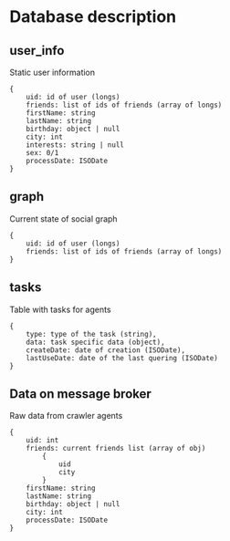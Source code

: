 Database description
====================

user_info
------------
Static user information
```
{
    uid: id of user (longs)
    friends: list of ids of friends (array of longs)
    firstName: string
    lastName: string
    birthday: object | null
    city: int 
    interests: string | null
    sex: 0/1
    processDate: ISODate
}
```

graph
---------------
Current state of social graph
```
{
    uid: id of user (longs)
    friends: list of ids of friends (array of longs)
}
```

tasks
-----
Table with tasks for agents
```
{
    type: type of the task (string),
    data: task specific data (object),
    createDate: date of creation (ISODate),
    lastUseDate: date of the last quering (ISODate)
}
```

Data on message broker
-----------
Raw data from crawler agents
```
{
    uid: int
    friends: current friends list (array of obj)
        {
            uid
            city
        }
    firstName: string
    lastName: string
    birthday: object | null
    city: int 
    processDate: ISODate
}
```
